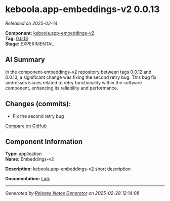 # keboola.app-embeddings-v2 0.0.13

_Released on 2025-02-14_

**Component:** [keboola.app-embeddings-v2](https://github.com/keboola/component-embeddings-v2)  
**Tag:** [0.0.13](https://github.com/keboola/component-embeddings-v2/releases/tag/0.0.13)  
**Stage:** EXPERIMENTAL  


## AI Summary
In the component-embeddings-v2 repository between tags 0.0.12 and 0.0.13, a significant change was fixing the second retry bug. This bug fix addresses issues related to retry functionality within the software component, enhancing its reliability and performance.



## Changes (commits):


- Fix the second retry bug 
  



[Compare on GitHub](https://github.com/component-embeddings-v2/compare/0.0.12...0.0.13)



## Component Information
**Type:** application  
**Name:** Embeddings-v2  

**Description:** keboola.app-embeddings-v2 short description  


**Documentation:** [Link](https://github.com/keboola/component-embeddings-v2/blob/master/README.md)  



---
_Generated by [Release Notes Generator](https://github.com/keboola/release-notes-generator) on 2025-02-28 12:14:08_ 